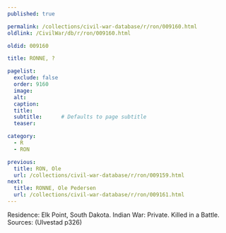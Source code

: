 ```yaml
---
published: true

permalink: /collections/civil-war-database/r/ron/009160.html
oldlink: /CivilWar/db/r/ron/009160.html

oldid: 009160

title: RONNE, ?

pagelist:
  exclude: false
  order: 9160
  image: 
  alt:
  caption:
  title:
  subtitle:      # Defaults to page subtitle
  teaser:

category: 
  - R 
  - RON

previous:
  title: RON, Ole
  url: /collections/civil-war-database/r/ron/009159.html  
next:
  title: RONNE, Ole Pedersen
  url: /collections/civil-war-database/r/ron/009161.html   
---
```

Residence: Elk Point, South Dakota. Indian War: Private. Killed in a Battle. Sources: (Ulvestad p326)